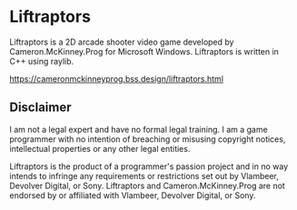 # Liftraptors
Liftraptors is a 2D arcade shooter video game developed by Cameron.McKinney.Prog for Microsoft Windows. Liftraptors is written in C++ using raylib.

https://cameronmckinneyprog.bss.design/liftraptors.html

## Disclaimer

I am not a legal expert and have no formal legal training.
I am a game programmer with no intention of breaching or misusing copyright notices, intellectual properties or any other legal entities.

Liftraptors is the product of a programmer's passion project and in no way intends to infringe any requirements or restrictions set out by Vlambeer, Devolver Digital, or Sony.
Liftraptors and Cameron.McKinney.Prog are not endorsed by or affiliated with Vlambeer, Devolver Digital, or Sony.
